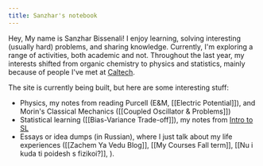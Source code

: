 ```yaml
---
title: Sanzhar's notebook
---
```

Hey, My name is Sanzhar Bissenali! I enjoy learning, solving interesting (usually hard) problems, and sharing knowledge. Currently, I'm exploring a range of activities, both academic and not. 
Throughout the last year, my interests shifted from organic chemistry to physics and statistics, mainly because of people I've met at [Caltech](https://web.mit.edu).

The site is currently being built, but here are some interesting stuff:
- Physics, my notes from reading Purcell (E&M, [[Electric Potential]]), and Morin's Classical Mechanics ([[Coupled Oscillator & Problems]])
- Statistical learning ([[Bias-Variance Trade-off]]), my notes from [Intro to SL](https://www.statlearning.com)
- Essays or idea dumps (in Russian), where I just talk about my life experiences ([[Zachem Ya Vedu Blog]], [[My Courses Fall term]], [[Nu i kuda ti poidesh s fizikoi?]], ).






